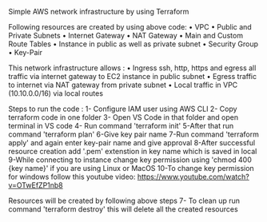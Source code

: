 Simple AWS network infrastructure by using Terraform

Following resources are created by using above code:
•	VPC
•	Public and Private Subnets
•	Internet Gateway
•	NAT Gateway
•	Main and Custom Route Tables
•	Instance in public as well as private subnet
•	Security Group
•	Key-Pair

This network infrastructure allows :
•	Ingress ssh, http, https and egress all traffic via internet gateway to EC2 instance in public subnet
•	Egress traffic to internet via NAT gateway from private subnet
•	Local traffic in VPC (10.10.0.0/16) via local routes

Steps to run the code :
1- Configure IAM user using AWS CLI
2- Copy terraform code in one folder
3- Open VS Code in that folder and open terminal in VS code
4- Run command 'terraform init'
5-After that run command 'terraform plan'
6-Give key pair name
7-Run command 'terraform apply' and again enter key-pair name and give approval
8-After successful resource creation add '.pem' extenstion in key name which is saved in local
9-While connecting to instance change key permission using 'chmod 400 {key name}' if you are using Linux or MacOS
10-To change key permission for windows follow this youtube video:  https://www.youtube.com/watch?v=OTwEfZP1nb8

Resources will be created by following above steps
7- To clean up run command 'terraform destroy' this will delete all the created resources


